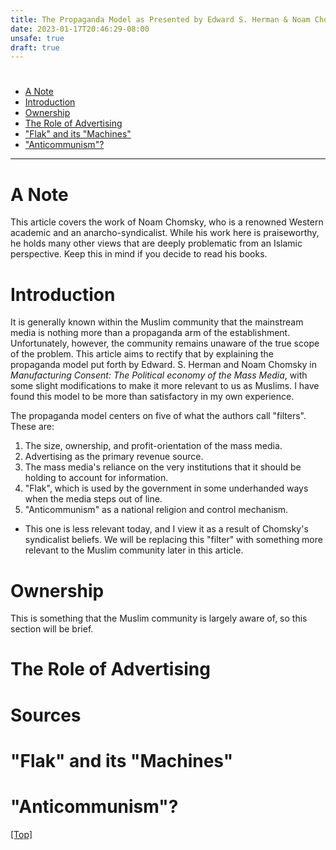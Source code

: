 ```yaml
--- 
title: The Propaganda Model as Presented by Edward S. Herman & Noam Chomsky
date: 2023-01-17T20:46:29-08:00
unsafe: true
draft: true
---
```


# <a name="top"></a>

* [A Note](#a-note)
* [Introduction](#introduction)
* [Ownership](#ownership)
* [The Role of Advertising](#the-role-of-advertising)
* ["Flak" and its "Machines"](#flak-and-its-machines)
* ["Anticommunism"?](#anticommunism)

***

# <a name="a-note"></a>

# A Note

This article covers the work of Noam Chomsky, who is a renowned Western academic and an anarcho-syndicalist. While his work here is praiseworthy, he holds many other views that are deeply problematic from an Islamic perspective. Keep this in mind if you decide to read his books.

# <a name="introduction"></a>

# Introduction 

It is generally known within the Muslim community that the mainstream media is nothing more than a propaganda arm of the establishment. Unfortunately, however, the community remains unaware of the true scope of the problem. This article aims to rectify that by explaining the propaganda model put forth by Edward. S. Herman and Noam Chomsky in *Manufacturing Consent: The Political economy of the Mass Media*, with some slight modifications to make it more relevant to us as Muslims. I have found this model to be more than satisfactory in my own experience. 

The propaganda model centers on five of what the authors call "filters". These are:

1. The size, ownership, and profit-orientation of the mass media. 
2. Advertising as the primary revenue source.
3. The mass media's reliance on the very institutions that it should be holding to account for information.
4. "Flak", which is used by the government in some underhanded ways when the media steps out of line. 
5. "Anticommunism" as a national religion and control mechanism.
  * This one is less relevant today, and I view it as a result of Chomsky's syndicalist beliefs. We will be replacing this "filter" with something more relevant to the Muslim community later in this article. 

# <a name="ownership"></a>

# Ownership

This is something that the Muslim community is largely aware of, so this section will be brief. 

# <a name="the-role-of-advertising"></a>

# The Role of Advertising

# <a name="sources"></a>

# Sources

# <a name="flak-and-its-machines"></a>

# "Flak" and its "Machines"

# <a name="anticommunism"></a>

# "Anticommunism"?

<!-- TODO: Find suitable alt -->

[[Top]](#top)
